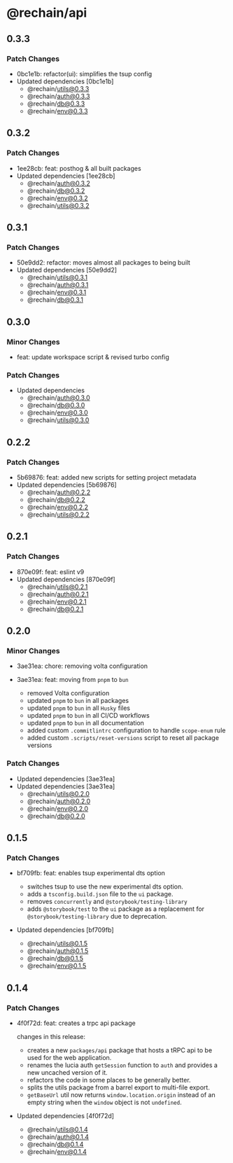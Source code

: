 # @rechain/api

## 0.3.3

### Patch Changes

- 0bc1e1b: refactor(ui): simplifies the tsup config
- Updated dependencies [0bc1e1b]
  - @rechain/utils@0.3.3
  - @rechain/auth@0.3.3
  - @rechain/db@0.3.3
  - @rechain/env@0.3.3

## 0.3.2

### Patch Changes

- 1ee28cb: feat: posthog & all built packages
- Updated dependencies [1ee28cb]
  - @rechain/auth@0.3.2
  - @rechain/db@0.3.2
  - @rechain/env@0.3.2
  - @rechain/utils@0.3.2

## 0.3.1

### Patch Changes

- 50e9dd2: refactor: moves almost all packages to being built
- Updated dependencies [50e9dd2]
  - @rechain/utils@0.3.1
  - @rechain/auth@0.3.1
  - @rechain/env@0.3.1
  - @rechain/db@0.3.1

## 0.3.0

### Minor Changes

- feat: update workspace script & revised turbo config

### Patch Changes

- Updated dependencies
  - @rechain/auth@0.3.0
  - @rechain/db@0.3.0
  - @rechain/env@0.3.0
  - @rechain/utils@0.3.0

## 0.2.2

### Patch Changes

- 5b69876: feat: added new scripts for setting project metadata
- Updated dependencies [5b69876]
  - @rechain/auth@0.2.2
  - @rechain/db@0.2.2
  - @rechain/env@0.2.2
  - @rechain/utils@0.2.2

## 0.2.1

### Patch Changes

- 870e09f: feat: eslint v9
- Updated dependencies [870e09f]
  - @rechain/utils@0.2.1
  - @rechain/auth@0.2.1
  - @rechain/env@0.2.1
  - @rechain/db@0.2.1

## 0.2.0

### Minor Changes

- 3ae31ea: chore: removing volta configuration
- 3ae31ea: feat: moving from `pnpm` to `bun`

  - removed Volta configuration
  - updated `pnpm` to `bun` in all packages
  - updated `pnpm` to `bun` in all `Husky` files
  - updated `pnpm` to `bun` in all CI/CD workflows
  - updated `pnpm` to `bun` in all documentation
  - added custom `.commitlintrc` configuration to handle `scope-enum` rule
  - added custom `.scripts/reset-versions` script to reset all package versions

### Patch Changes

- Updated dependencies [3ae31ea]
- Updated dependencies [3ae31ea]
  - @rechain/utils@0.2.0
  - @rechain/auth@0.2.0
  - @rechain/env@0.2.0
  - @rechain/db@0.2.0

## 0.1.5

### Patch Changes

- bf709fb: feat: enables tsup experimental dts option

  - switches tsup to use the new experimental dts option.
  - adds a `tsconfig.build.json` file to the `ui` package.
  - removes `concurrently` and `@storybook/testing-library`
  - adds `@storybook/test` to the `ui` package as a replacement for `@storybook/testing-library` due to deprecation.

- Updated dependencies [bf709fb]
  - @rechain/utils@0.1.5
  - @rechain/auth@0.1.5
  - @rechain/db@0.1.5
  - @rechain/env@0.1.5

## 0.1.4

### Patch Changes

- 4f0f72d: feat: creates a trpc api package

  changes in this release:

  - creates a new `packages/api` package that hosts a tRPC api to be used for the web application.
  - renames the lucia auth `getSession` function to `auth` and provides a new uncached version of it.
  - refactors the code in some places to be generally better.
  - splits the utils package from a barrel export to multi-file export.
  - `getBaseUrl` util now returns `window.location.origin` instead of an empty string when the `window` object is not `undefined`.

- Updated dependencies [4f0f72d]
  - @rechain/utils@0.1.4
  - @rechain/auth@0.1.4
  - @rechain/db@0.1.4
  - @rechain/env@0.1.4
